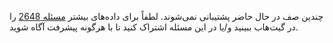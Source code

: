 چندین صف در حال حاضر پشتیبانی نمی‌شوند. لطفاً برای داده‌های بیشتر [مسئله 2648](https://github.com/AntennaPod/AntennaPod/issues/2648) را در گیت‌هاب ببینید و/یا در این مسئله اشتراک کنید تا با هرگونه پیشرفت آگاه شوید.

